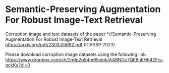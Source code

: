 # Semantic-Preserving Augmentation For Robust Image-Text Retrieval

Corruption image and text datasets of the paper *//Semantic-Preserving Augmentation For Robust Image-Text Retrieval 
https://arxiv.org/pdf/2303.05692.pdf (ICASSP 2023).

Please download corruption image datasets using the following link:
https://www.dropbox.com/sh/2ndp2q54m95ojpk/AABNGc7QE6nEHh4ZFrs-qckKa?dl=0
